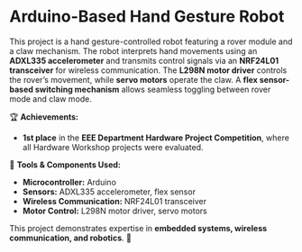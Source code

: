 # Arduino-Based Hand Gesture Robot  

This project is a hand gesture-controlled robot featuring a rover module and a claw mechanism. The robot interprets hand movements using an **ADXL335 accelerometer** and transmits control signals via an **NRF24L01 transceiver** for wireless communication. The **L298N motor driver** controls the rover’s movement, while **servo motors** operate the claw. A **flex sensor-based switching mechanism** allows seamless toggling between rover mode and claw mode.  

🏆 **Achievements:**  
- **1st place** in the **EEE Department Hardware Project Competition**, where all Hardware Workshop projects were evaluated.  

🔧 **Tools & Components Used:**  
- **Microcontroller:** Arduino  
- **Sensors:** ADXL335 accelerometer, flex sensor  
- **Wireless Communication:** NRF24L01 transceiver  
- **Motor Control:** L298N motor driver, servo motors  

This project demonstrates expertise in **embedded systems, wireless communication, and robotics**. 🚀  

